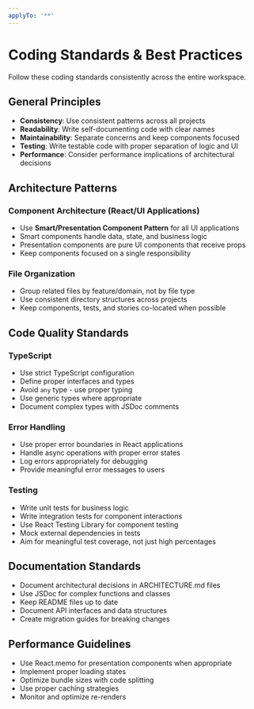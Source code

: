 ```yaml
---
applyTo: '**'
---
```


# Coding Standards & Best Practices

Follow these coding standards consistently across the entire workspace.

## General Principles

- **Consistency**: Use consistent patterns across all projects
- **Readability**: Write self-documenting code with clear names
- **Maintainability**: Separate concerns and keep components focused
- **Testing**: Write testable code with proper separation of logic and UI
- **Performance**: Consider performance implications of architectural decisions

## Architecture Patterns

### Component Architecture (React/UI Applications)

- Use **Smart/Presentation Component Pattern** for all UI applications
- Smart components handle data, state, and business logic
- Presentation components are pure UI components that receive props
- Keep components focused on a single responsibility

### File Organization

- Group related files by feature/domain, not by file type
- Use consistent directory structures across projects
- Keep components, tests, and stories co-located when possible

## Code Quality Standards

### TypeScript

- Use strict TypeScript configuration
- Define proper interfaces and types
- Avoid `any` type - use proper typing
- Use generic types where appropriate
- Document complex types with JSDoc comments

### Error Handling

- Use proper error boundaries in React applications
- Handle async operations with proper error states
- Log errors appropriately for debugging
- Provide meaningful error messages to users

### Testing

- Write unit tests for business logic
- Write integration tests for component interactions
- Use React Testing Library for component testing
- Mock external dependencies in tests
- Aim for meaningful test coverage, not just high percentages

## Documentation Standards

- Document architectural decisions in ARCHITECTURE.md files
- Use JSDoc for complex functions and classes
- Keep README files up to date
- Document API interfaces and data structures
- Create migration guides for breaking changes

## Performance Guidelines

- Use React.memo for presentation components when appropriate
- Implement proper loading states
- Optimize bundle sizes with code splitting
- Use proper caching strategies
- Monitor and optimize re-renders
